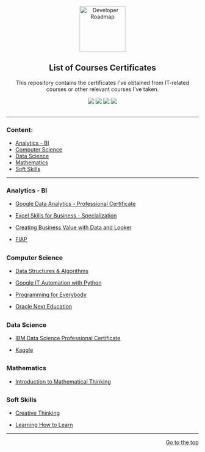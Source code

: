 <p align="center">
  <a href="https://github.com/marcoshsq/Marcos_Henrique_Portfolio">
    <img src="https://www.freeiconspng.com/uploads/market-research-icon-16.png" alt="Developer Roadmap" width="120" height="120">
  </a>
</p>
  <h2 align="center">List of Courses Certificates</h2>
  <p align="center">This repository contains the certificates I've obtained from IT-related courses or other relevant courses I've taken.</p>
 <div align="center"> 
  <a href="https://twitter.com/marcoshsq" target="_blank"><img src="https://img.shields.io/badge/Twitter-1DA1F2?style=for-the-badge&logo=twitter&logoColor=white" target="_blank"></a>
  <a href="https://www.linkedin.com/in/marcoshsq/" target="_blank"><img src="https://img.shields.io/badge/-LinkedIn-%230077B5?style=for-the-badge&logo=linkedin&logoColor=white" target="_blank"></a> 
  <a href="https://medium.com/@marcoshsq" target="_blank"><img src="https://img.shields.io/badge/Medium-12100E?style=for-the-badge&logo=medium&logoColor=white" target="_blank"></a> 
  <a href="https://www.kaggle.com/marcoshsq" target="_blank"><img src="https://img.shields.io/badge/Kaggle-20BEFF?style=for-the-badge&logo=Kaggle&logoColor=white" target="_blank"></a>
</div>
<br>

---

<h3>Content:</h3>

- [Analytics - BI](https://github.com/marcoshsq/Courses_Certificates#analytics---bi)
- [Computer Science](https://github.com/marcoshsq/Courses_Certificates#computer-science)
- [Data Science](https://github.com/marcoshsq/Courses_Certificates#data-science)
- [Mathematics](https://github.com/marcoshsq/Courses_Certificates#mathematics)
- [Soft Skills](https://github.com/marcoshsq/Courses_Certificates#soft-skills)

---

### Analytics - BI

  + [Google Data Analytics - Professional Certificate](https://github.com/marcoshsq/Courses_Certificates/tree/main/Analytics%20-%20BI/Google%20Data%20Analytics%20-%20Professional%20Certificate)
  
  + [Excel Skills for Business - Specialization](https://github.com/marcoshsq/Courses_Certificates/tree/main/Analytics%20-%20BI/Excel%20skills%20for%20business%20-%20Specialization) 
 
  * [Creating Business Value with Data and Looker](https://github.com/marcoshsq/Courses_Certificates/tree/main/Analytics%20-%20BI/Creating%20Business%20Value%20with%20Data%20and%20Looker)
  
  + [FIAP](https://github.com/marcoshsq/Courses_Certificates/tree/main/Analytics%20-%20BI/FIAP) 

##

### Computer Science

  + [Data Structures & Algorithms](https://github.com/marcoshsq/Courses_Certificates/tree/main/Computer%20Science/Data%20Structures%20%26%20Algorithms)

  + [Google IT Automation with Python](https://github.com/marcoshsq/Courses_Certificates/tree/main/Computer%20Science/Google%20IT%20Automation%20with%20Python)
  
  + [Programming for Everybody](https://github.com/marcoshsq/Courses_Certificates/tree/main/Computer%20Science/Programming%20for%20Everybody)
  
  + [Oracle Next Education](https://github.com/marcoshsq/Courses_Certificates/tree/main/Computer%20Science/Oracle%20Next%20Education) 

##

### Data Science

  + [IBM Data Science Professional Certificate](https://github.com/marcoshsq/Courses_Certificates/tree/main/Data%20Science/IBM%20Data%20Science%20(Professional%20Certificate)) 

  + [Kaggle](https://github.com/marcoshsq/Courses_Certificates/tree/main/Data%20Science/Kaggle) 

##

### Mathematics

  + [Introduction to Mathematical Thinking](https://github.com/marcoshsq/Courses_Certificates/tree/main/Mathematics/Intro%20to%20Mathematical%20Thinking) 

##

### Soft Skills

  + [Creative Thinking](https://github.com/marcoshsq/Courses_Certificates/tree/main/Soft%20Skills%20%26%20Personal%20Development/Creative%20Thinking) 

  + [Learning How to Learn](https://github.com/marcoshsq/Courses_Certificates/tree/main/Soft%20Skills%20%26%20Personal%20Development/Learning%20How%20to%20Learn)

---

<div align="right">
	
[Go to the top](https://github.com/marcoshsq/Courses_Certificates#list-of-courses-certificates)
	
</div>
